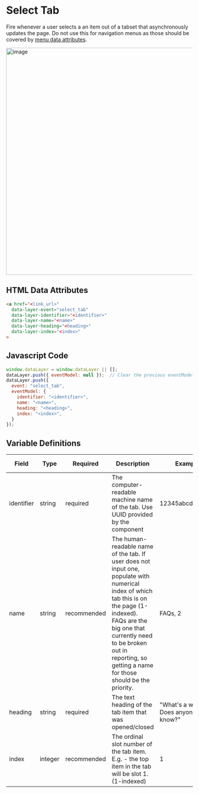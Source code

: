 # Select Tab

Fire whenever a user selects a an item out of a tabset that asynchronously updates the page. Do not use this for navigation menus as those should be covered by [menu data attributes](/data-attributes/menus.md).

<img width="611" alt="image" src="https://user-images.githubusercontent.com/60939634/179827280-c654c364-8351-45fd-80f8-2ce3fc41af31.png">


## HTML Data Attributes

```html
<a href="<link_url>"
  data-layer-event="select_tab"
  data-layer-identifier="<identifier>"
  data-layer-name="<name>"
  data-layer-heading="<heading>"
  data-layer-index="<index>"
>
```
## Javascript Code

```js
window.dataLayer = window.dataLayer || [];
dataLayer.push({ eventModel: null });  // Clear the previous eventModel object.
dataLayer.push({
  event: "select_tab",
  eventModel: {
    identifier: "<identifier>",
    name: "<name>",
    heading: "<heading>",
    index: "<index>",
  }
});
```

## Variable Definitions

|Field|Type|Required|Description|Example|Pattern|Min Length|Max Length|Minimum|Maximum|Multiple Of|
| --- | --- | --- | --- | --- | --- | --- | --- | --- | --- | --- |
|identifier|string|required|The computer-readable machine name of the tab. Use UUID provided by the component|12345abcde12345|
|name|string|recommended|The human-readable name of the tab. If user does not input one, populate with numerical index of which tab this is on the page (1-indexed). FAQs are the big one that currently need to be broken out in reporting, so getting a name for those should be the priority.|FAQs, 2|
|heading|string|required|The text heading of the tab item that was opened/closed|"What's a widget? Does anyone really know?"|
|index|integer|recommended|The ordinal slot number of the tab item. E.g. - the top item in the tab will be slot 1. (1-indexed)|1||1||1|
